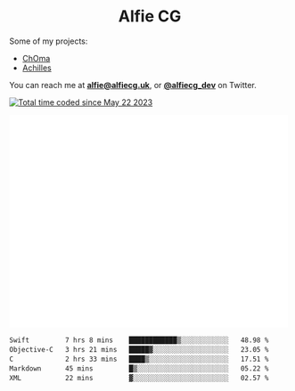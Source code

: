 <h1 align="center">Alfie CG</h1>

Some of my projects:
* [ChOma](https://github.com/opa334/ChOma)
* [Achilles](https://github.com/alfiecg24/Achilles)

You can reach me at **alfie@alfiecg.uk**, or **[@alfiecg_dev](https://twitter.com/alfiecg_dev)** on Twitter.

<a href="https://wakatime.com/@61592169-b9cf-4af8-b6fa-8ac7d4369b01"><img src="https://wakatime.com/badge/user/61592169-b9cf-4af8-b6fa-8ac7d4369b01.svg" alt="Total time coded since May 22 2023" /></a>


<img align="center" src="/github-metrics.svg" alt="Metrics" width="500">

 <!--[![GitHub Streak](https://streak-stats.demolab.com/?user=alfiecg24)](https://git.io/streak-stats)-->

<!--START_SECTION:waka-->

```txt
Swift         7 hrs 8 mins    ████████████▒░░░░░░░░░░░░   48.98 %
Objective-C   3 hrs 21 mins   █████▓░░░░░░░░░░░░░░░░░░░   23.05 %
C             2 hrs 33 mins   ████▒░░░░░░░░░░░░░░░░░░░░   17.51 %
Markdown      45 mins         █▒░░░░░░░░░░░░░░░░░░░░░░░   05.22 %
XML           22 mins         ▓░░░░░░░░░░░░░░░░░░░░░░░░   02.57 %
```

<!--END_SECTION:waka-->
